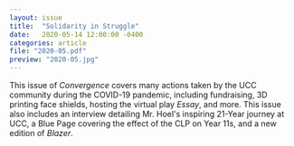 ```yaml
---
layout: issue
title:  "Solidarity in Struggle"
date:   2020-05-14 12:00:00 -0400
categories: article
file: "2020-05.pdf"
preview: "2020-05.jpg"
---
```


This issue of *Convergence* covers many actions taken by the UCC community during the COVID-19 pandemic, including fundraising, 3D printing face shields, hosting the virtual play *Essay*, and more. This issue also includes an interview detailing Mr. Hoel's inspiring 21-Year journey at UCC, a Blue Page covering the effect of the CLP on Year 11s, and a new edition of *Blazer*. 
